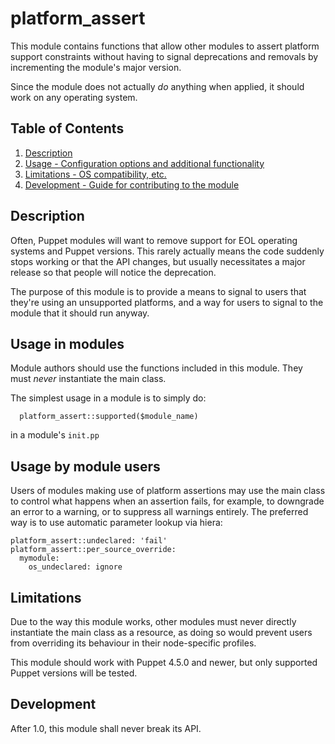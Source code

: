 # platform_assert

This module contains functions that allow other modules to assert platform
support constraints without having to signal deprecations and removals
by incrementing the module's major version.

Since the module does not actually *do* anything when applied, it should work
on any operating system.

## Table of Contents

1. [Description](#description)
1. [Usage - Configuration options and additional functionality](#usage)
1. [Limitations - OS compatibility, etc.](#limitations)
1. [Development - Guide for contributing to the module](#development)

## Description

Often, Puppet modules will want to remove support for EOL operating systems and
Puppet versions. This rarely actually means the code suddenly stops working or
that the API changes, but usually necessitates a major release so that people
will notice the deprecation.

The purpose of this module is to provide a means to signal to users that they're
using an unsupported platforms, and a way for users to signal to the module that it
should run anyway.

## Usage in modules

Module authors should use the functions included in this module. They must *never*
instantiate the main class.

The simplest usage in a module is to simply do:
```
  platform_assert::supported($module_name)
```
in a module's `init.pp`

## Usage by module users
Users of modules making use of platform assertions may use the main class to control what 
happens when an assertion fails, for example, to downgrade an error to a warning, or to 
suppress all warnings entirely.
The preferred way is to use automatic parameter lookup via hiera:

```
platform_assert::undeclared: 'fail'
platform_assert::per_source_override:
  mymodule:
    os_undeclared: ignore
```

## Limitations

Due to the way this module works, other modules must never directly instantiate the
main class as a resource, as doing so would prevent users from overriding its behaviour
in their node-specific profiles.

This module should work with Puppet 4.5.0 and newer, but only supported Puppet versions
will be tested.

## Development

After 1.0, this module shall never break its API.
